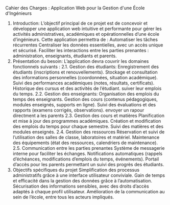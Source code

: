 Cahier des Charges :
                       Application Web pour la Gestion d'une École d'Ingénieurs
1. Introduction:
L’objectif principal de ce projet est de concevoir et développer une application web intuitive et performante pour gérer les activités administratives, académiques et opérationnelles d’une école d’ingénieurs.
Cette application permettra de :
Automatiser les tâches récurrentes
Centraliser les données essentielles, avec un accès unique et sécurisé.
Faciliter les interactions entre les parties prenantes : administration, enseignants, étudiants et parents.
2. Présentation du besoin:
L’application devra couvrir les domaines fonctionnels suivants :
2.1. Gestion des étudiants:
Enregistrement des étudiants (inscriptions et renouvellements).
Stockage et consultation des informations personnelles (coordonnées, situation académique).
Suivi des performances académiques (notes, résultats, certificats).
Historique des cursus et des activités de l’étudiant.
suiver leur emplois du temps.
2.2. Gestion des enseignants:
Organisation des emplois du temps des enseignants.
Gestion des cours (contenus pédagogiques, modules enseignés, supports en ligne).
Suivi des évaluations et des rapports (examens corrigés, observations).
envoyer un rapour directment a les parents
2.3. Gestion des cours et matières
Planification et mise à jour des programmes académiques.
Création et modification des emplois du temps pour chaque semestre.
Suivi des matières et des modules enseignés.
2.4. Gestion des ressources
Réservation et suivi de l’utilisation des salles de classe, laboratoires et matériel.
Maintenance des équipements (état des ressources, calendriers de maintenance).
2.5. Communication entre les parties prenantes
Système de messagerie interne pour faciliter les échanges.
Notifications automatiques (rappels d’échéances, modifications d’emplois du temps, événements).
Portail d’accès pour les parents permettant un suivi des progrès des étudiants.
3. Objectifs spécifiques du projet
Simplification des processus administratifs grâce à une interface utilisateur conviviale.
Gain de temps et efficacité dans la gestion des données grâce à l’automatisation.
Sécurisation des informations sensibles, avec des droits d’accès adaptés à chaque profil utilisateur.
Amélioration de la communication au sein de l’école, entre tous les acteurs impliqués.

